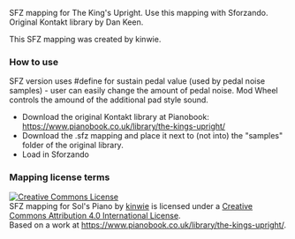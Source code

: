 SFZ mapping for The King's Upright. Use this mapping with Sforzando. Original Kontakt library by Dan Keen.

This SFZ mapping was created by kinwie. 

### How to use

 SFZ version uses #define for sustain pedal value (used by pedal noise samples) - user can easily change the amount of pedal noise. 
 Mod Wheel controls the amound of the additional pad style sound. 


- Download the original Kontakt library at Pianobook: https://www.pianobook.co.uk/library/the-kings-upright/
- Download the .sfz mapping and place it next to (not into) the "samples" folder of the original library.
- Load in Sforzando

### Mapping license terms

<a rel="license" href="http://creativecommons.org/licenses/by/4.0/">
<img alt="Creative Commons License" style="border-width:0" src="https://i.creativecommons.org/l/by/4.0/88x31.png" /></a>
<br /><span xmlns:dct="http://purl.org/dc/terms/" href="http://purl.org/dc/dcmitype/Text" property="dct:title" rel="dct:type">
SFZ mapping for Sol's Piano</span> by <a xmlns:cc="http://creativecommons.org/ns#" href="https://github.com/sfzinstruments/mappings/" property="cc:attributionName" rel="cc:attributionURL">kinwie</a> 
is licensed under a <a rel="license" href="http://creativecommons.org/licenses/by/4.0/">Creative Commons Attribution 4.0 International License</a>.<br />Based on a work at <a xmlns:dct="http://purl.org/dc/terms/" href="https://www.pianobook.co.uk/library/the-kings-upright/" rel="dct:source">https://www.pianobook.co.uk/library/the-kings-upright/</a>.

